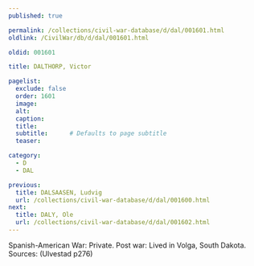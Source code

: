 ```yaml
---
published: true

permalink: /collections/civil-war-database/d/dal/001601.html
oldlink: /CivilWar/db/d/dal/001601.html

oldid: 001601

title: DALTHORP, Victor

pagelist:
  exclude: false
  order: 1601
  image: 
  alt:
  caption:
  title:
  subtitle:      # Defaults to page subtitle
  teaser:

category: 
  - D 
  - DAL

previous:
  title: DALSAASEN, Ludvig
  url: /collections/civil-war-database/d/dal/001600.html  
next:
  title: DALY, Ole
  url: /collections/civil-war-database/d/dal/001602.html   
---
```

Spanish-American War: Private. Post war: Lived in Volga, South Dakota. Sources: (Ulvestad p276)